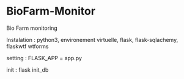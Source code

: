 # BioFarm-Monitor
Bio Farm monitoring 

Instalation :
    python3,
    environement virtuelle,
    flask,
    flask-sqlachemy,
    flaskwtf wtforms

setting :
    FLASK_APP = app.py

init :
    flask init_db

